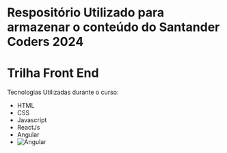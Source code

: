 # Respositório Utilizado para armazenar o conteúdo do Santander Coders 2024

# Trilha Front End
Tecnologias Utilizadas durante o curso:
- HTML
- CSS
- Javascript
- ReactJs
- Angular 
- ![Angular](https://img.shields.io/badge/Angular-DD0031?style=for-the-badge&logo=angular&logoColor=white)
